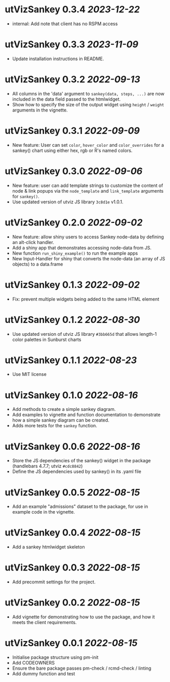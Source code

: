 # utVizSankey 0.3.4 *2023-12-22*

- internal: Add note that client has no RSPM access

# utVizSankey 0.3.3 *2023-11-09*

- Update installation instructions in README.

# utVizSankey 0.3.2 *2022-09-13*

- All columns in the 'data' argument to `sankey(data, steps, ...)` are now included in the data
  field passed to the htmlwidget.
- Show how to specify the size of the output widget using `height` / `weight` arguments in the
  vignette.

# utVizSankey 0.3.1 *2022-09-09*

- New feature: User can set `color`, `hover_color` and `color_overrides` for a sankey() chart using
  either hex, rgb or R's named colors.

# utVizSankey 0.3.0 *2022-09-06*

- New feature: user can add template strings to customize the content of node & link popups via
  the `node_template` and `link_template` arguments for `sankey()`.
- Use updated version of utviz JS library `3c8d1e` v1.0.1.

# utVizSankey 0.2.0 *2022-09-02*

- New feature: allow shiny users to access Sankey node-data by defining an alt-click handler.
- Add a shiny app that demonstrates accessing node-data from JS.
- New function `run_shiny_example()` to run the example apps
- New Input-Handler for shiny that converts the node-data (an array of JS objects) to a
  data.frame

# utVizSankey 0.1.3 *2022-09-02*

- Fix: prevent multiple widgets being added to the same HTML element

# utVizSankey 0.1.2 *2022-08-30*

- Use updated version of utviz JS library `#3bb665d` that allows length-1 color palettes in
  Sunburst charts

# utVizSankey 0.1.1 *2022-08-23*

- Use MIT license

# utVizSankey 0.1.0 *2022-08-16*

- Add methods to create a simple sankey diagram.
- Add examples to vignette and function documentation to demonstrate how a simple sankey diagram can
  be created.
- Adds more tests for the `sankey` function.

# utVizSankey 0.0.6 *2022-08-16*

- Store the JS dependencies of the sankey() widget in the package (handlebars 4.7.7; utviz
  `#cdc8842`)
- Define the JS dependencies used by sankey() in its .yaml file

# utVizSankey 0.0.5 *2022-08-15*

- Add an example "admissions" dataset to the package, for use in example code in the vignette.

# utVizSankey 0.0.4 *2022-08-15*

- Add a sankey htmlwidget skeleton

# utVizSankey 0.0.3 *2022-08-15*

- Add precommit settings for the project.

# utVizSankey 0.0.2 *2022-08-15*

- Add vignette for demonstrating how to use the package, and how it meets the client requirements.

# utVizSankey 0.0.1 *2022-08-15*

- Initialise package structure using pm-init
- Add CODEOWNERS
- Ensure the bare package passes pm-check / rcmd-check / linting
- Add dummy function and test
